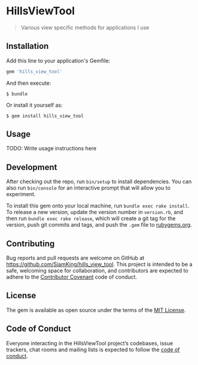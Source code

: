 # HillsViewTool

> Various view specific methods for applications I use

## Installation

Add this line to your application's Gemfile:

```ruby
gem 'hills_view_tool'
```

And then execute:

    $ bundle

Or install it yourself as:

    $ gem install hills_view_tool

## Usage

TODO: Write usage instructions here

## Development

After checking out the repo, run `bin/setup` to install dependencies. You can also run `bin/console` for an interactive prompt that will allow you to experiment.

To install this gem onto your local machine, run `bundle exec rake install`. To release a new version, update the version number in `version.rb`, and then run `bundle exec rake release`, which will create a git tag for the version, push git commits and tags, and push the `.gem` file to [rubygems.org](https://rubygems.org).

## Contributing

Bug reports and pull requests are welcome on GitHub at https://github.com/SiamKing/hills_view_tool. This project is intended to be a safe, welcoming space for collaboration, and contributors are expected to adhere to the [Contributor Covenant](http://contributor-covenant.org) code of conduct.

## License

The gem is available as open source under the terms of the [MIT License](https://opensource.org/licenses/MIT).

## Code of Conduct

Everyone interacting in the HillsViewTool project’s codebases, issue trackers, chat rooms and mailing lists is expected to follow the [code of conduct](https://github.com/SiamKing/hills_view_tool/blob/master/CODE_OF_CONDUCT.md).
